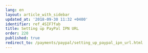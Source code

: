 ```yaml
---
lang: en
layout: article_with_sidebar
updated_at: '2018-09-30 11:32 +0400'
identifier: ref_4SIF7fab
title: Setting up PayPal IPN URL
order: 220
published: true
redirect_to: /payments/paypal/setting_up_paypal_ipn_url.html
---
```

